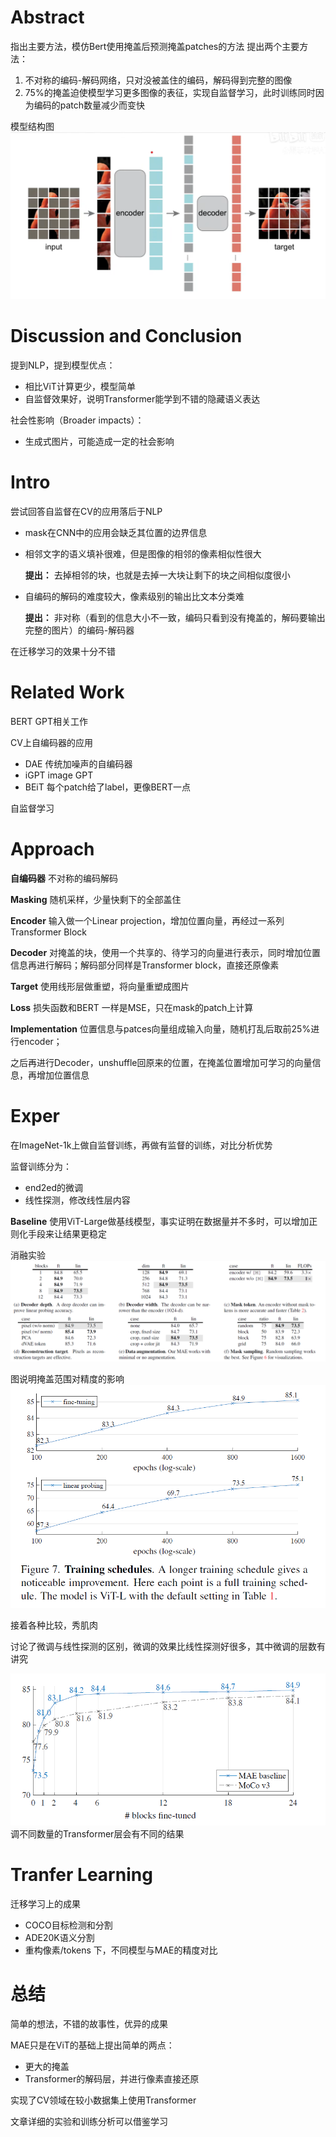 # Abstract

指出主要方法，模仿Bert使用掩盖后预测掩盖patches的方法
提出两个主要方法：
1. 不对称的编码-解码网络，只对没被盖住的编码，解码得到完整的图像
2. 75%的掩盖迫使模型学习更多图像的表征，实现自监督学习，此时训练同时因为编码的patch数量减少而变快

模型结构图
![Pasted image 20240806183538|500](https://raw.githubusercontent.com/Ah-saber/MyPic/main/Pasted%20image%2020240806183538.png)

# Discussion and Conclusion

提到NLP，提到模型优点：
- 相比ViT计算更少，模型简单
- 自监督效果好，说明Transformer能学到不错的隐藏语义表达

社会性影响（Broader impacts）：
- 生成式图片，可能造成一定的社会影响

# Intro

尝试回答自监督在CV的应用落后于NLP

- mask在CNN中的应用会缺乏其位置的边界信息
- 相邻文字的语义填补很难，但是图像的相邻的像素相似性很大
  
  **提出：** 去掉相邻的块，也就是去掉一大块让剩下的块之间相似度很小
- 自编码的解码的难度较大，像素级别的输出比文本分类难
  
  **提出：** 非对称（看到的信息大小不一致，编码只看到没有掩盖的，解码要输出完整的图片）的编码-解码器

在迁移学习的效果十分不错

# Related Work

BERT GPT相关工作

CV上自编码器的应用
- DAE
	传统加噪声的自编码器
- iGPT
	image GPT
- BEiT
	每个patch给了label，更像BERT一点

自监督学习

# Approach

**自编码器**  不对称的编码解码

**Masking** 随机采样，少量快剩下的全部盖住

**Encoder** 输入做一个Linear projection，增加位置向量，再经过一系列Transformer Block

**Decoder** 对掩盖的块，使用一个共享的、待学习的向量进行表示，同时增加位置信息再进行解码；解码部分同样是Transformer block，直接还原像素

**Target** 使用线形层做重塑，将向量重塑成图片

**Loss** 损失函数和BERT 一样是MSE，只在mask的patch上计算

**Implementation** 位置信息与patces向量组成输入向量，随机打乱后取前25%进行encoder；

之后再进行Decoder，unshuffle回原来的位置，在掩盖位置增加可学习的向量信息，再增加位置信息

# Exper

在ImageNet-1k上做自监督训练，再做有监督的训练，对比分析优势

监督训练分为：
- end2ed的微调
- 线性探测，修改线性层内容

**Baseline** 使用ViT-Large做基线模型，事实证明在数据量并不多时，可以增加正则化手段来让结果更稳定

消融实验
![Pasted image 20240807170150](https://raw.githubusercontent.com/Ah-saber/MyPic/main/Pasted%20image%2020240807170150.png)

图说明掩盖范围对精度的影响
![Pasted image 20240807170300](https://raw.githubusercontent.com/Ah-saber/MyPic/main/Pasted%20image%2020240807170300.png)

接着各种比较，秀肌肉

讨论了微调与线性探测的区别，微调的效果比线性探测好很多，其中微调的层数有讲究

![Pasted image 20240807170708](https://raw.githubusercontent.com/Ah-saber/MyPic/main/Pasted%20image%2020240807170708.png)
调不同数量的Transformer层会有不同的结果

# Tranfer Learning

迁移学习上的成果

- COCO目标检测和分割
- ADE20K语义分割
- 重构像素/tokens 下，不同模型与MAE的精度对比

# 总结

简单的想法，不错的故事性，优异的成果

MAE只是在ViT的基础上提出简单的两点：
- 更大的掩盖
- Transformer的解码层，并进行像素直接还原

实现了CV领域在较小数据集上使用Transformer

文章详细的实验和训练分析可以借鉴学习




